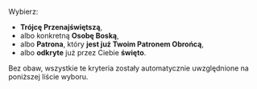 Wybierz:
- **Trójcę Przenajświętszą**,
- albo konkretną **Osobę Boską**,
- albo **Patrona**, który **jest już Twoim Patronem Obrońcą**,
- albo **odkryte** już przez Ciebie **święto**.

Bez obaw, wszystkie te kryteria zostały automatycznie uwzględnione na poniższej liście wyboru.
